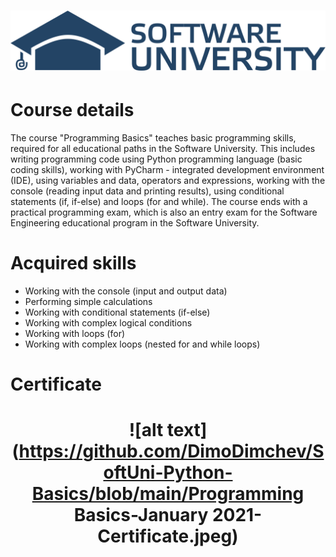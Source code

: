 # <p align="center"> ![alt text](https://github.com/DimoDimchev/SoftUni-Python-Basics/blob/main/SoftUni-Logo.png) <p>
# Course details
The course "Programming Basics" teaches basic programming skills, required for all educational paths in the Software University. This includes writing programming code using Python programming language (basic coding skills), working with PyCharm - integrated development environment (IDE), using variables and data, operators and expressions, working with the console (reading input data and printing results), using conditional statements (if, if-else) and loops (for and while). The course ends with a practical programming exam, which is also an entry exam for the Software Engineering educational program in the Software University.
# Acquired skills 
- Working with the console (input and output data)
- Performing simple calculations
- Working with conditional statements (if-else)
- Working with complex logical conditions
- Working with loops (for)
- Working with complex loops (nested for and while loops)
# Certificate
# <p align="center"> ![alt text](https://github.com/DimoDimchev/SoftUni-Python-Basics/blob/main/Programming Basics-January 2021-Certificate.jpeg) <p>
